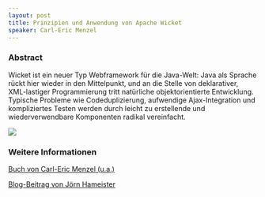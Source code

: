 ```yaml
---
layout: post
title: Prinzipien und Anwendung von Apache Wicket
speaker: Carl-Eric Menzel
---
```


### Abstract

Wicket ist ein neuer Typ Webframework für die Java-Welt: Java als Sprache rückt hier wieder in den Mittelpunkt, und an die Stelle von deklarativer, XML-lastiger Programmierung tritt natürliche objektorientierte Entwicklung. Typische Probleme wie Codeduplizierung, aufwendige Ajax-Integration und kompliziertes Testen werden durch leicht zu erstellende und wiederverwendbare Komponenten radikal vereinfacht.

![](/images/talks/wicket.jpg)

### Weitere Informationen

[Buch von Carl-Eric Menzel (u.a.)](http://www.dpunkt.de/buecher/3491/wicket.html)

[Blog-Beitrag von Jörn Hameister](http://www.hameister.org/Blog/?p=2695)
